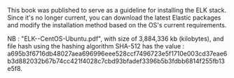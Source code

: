 This book was published to serve as a guideline for installing the ELK stack. Since it's no longer current, you can download the latest Elastic packages and modify the installation method based on the OS's current requirements.

NB : "ELK--CentOS-Ubuntu.pdf", with size of 3,884,336 kb (kilobytes), and file hash using the hashing algorithm SHA-512 has the value : a695b3f6716db48027aea696996eee528ccf7496723e5f1710e003cd37eae6b3d882032b67b74cc421f4028c7cbd93bfadef3396b5b3fdbb6814f255fb13e5f8.
